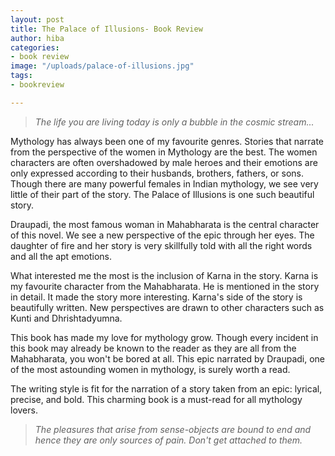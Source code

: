 ```yaml
---
layout: post
title: The Palace of Illusions- Book Review
author: hiba
categories:
- book review
image: "/uploads/palace-of-illusions.jpg"
tags:
- bookreview

---
```

> _The life you are living today is only a bubble in the cosmic stream..._

Mythology has always been one of my favourite genres. Stories that narrate from the perspective of the women in Mythology are the best. The women characters are often overshadowed by male heroes and their emotions are only expressed according to their husbands, brothers, fathers, or sons. Though there are many powerful females in Indian mythology, we see very little of their part of the story. The Palace of Illusions is one such beautiful story.

Draupadi, the most famous woman in Mahabharata is the central character of this novel. We see a new perspective of the epic through her eyes. The daughter of fire and her story is very skillfully told with all the right words and all the apt emotions.

What interested me the most is the inclusion of Karna in the story. Karna is my favourite character from the Mahabharata. He is mentioned in the story in detail. It made the story more interesting. Karna's side of the story is beautifully written. New perspectives are drawn to other characters such as Kunti and Dhrishtadyumna.

This book has made my love for mythology grow. Though every incident in this book may already be known to the reader as they are all from the Mahabharata, you won't be bored at all. This epic narrated by Draupadi, one of the most astounding women in mythology, is surely worth a read.

The writing style is fit for the narration of a story taken from an epic: lyrical, precise, and bold. This charming book is a must-read for all mythology lovers.

> _The pleasures that arise from sense-objects are bound to end and hence they are only sources of pain. Don't get attached to them._